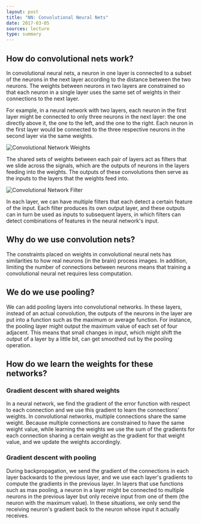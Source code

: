 ```yaml
---
layout: post
title: "NN: Convolutional Neural Nets"
date: 2017-03-05
sources: lecture
type: summary
---
```


## How do convolutional nets work?

In convolutional neural nets, a neuron in one layer is connected to a subset of the neurons in the next layer according to the distance between the two neurons. The weights between neurons in two layers are constrained so that each neuron in a single layer uses the same set of weights in their connections to the next layer.

For example, in a neural network with two layers, each neuron in the first layer might be connected to only three neurons in the next layer: the one directly above it, the one to the left, and the one to the right. Each neuron in the first layer would be connected to the three respective neurons in the second layer via the same weights.

![Convolutional Network Weights](https://swarbrickjones.files.wordpress.com/2015/04/convolution.png "Weights Example")

The shared sets of weights between each pair of layers act as filters that we slide across the signals, which are the outputs of neurons in the layers feeding into the weights. The outputs of these convolutions then serve as the inputs to the layers that the weights feed into.

![Convolutional Network Filter](http://colah.github.io/posts/2014-07-Understanding-Convolutions/img/RiverTrain-ImageConvDiagram.png "Filter Example")

In each layer, we can have multiple filters that each detect a certain feature of the input. Each filter produces its own output layer, and these outputs can in turn be used as inputs to subsequent layers, in which filters can detect combinations of features in the neural network's input.

## Why do we use convolution nets?

The constraints placed on weights in convolutional neural nets has similarities to how real neurons (in the brain) process images. In addition, limiting the number of connections between neurons means that training a convolutional neural net requires less computation.

## We do we use pooling?

We can add pooling layers into convolutional networks. In these layers, instead of an actual convolution, the outputs of the neurons in the layer are put into a function such as the maximum or average function. For instance, the pooling layer might output the maximum value of each set of four adjacent. This means that small changes in input, which might shift the output of a layer by a little bit, can get smoothed out by the pooling operation.

## How do we learn the weights for these networks?

### Gradient descent with shared weights

In a neural network, we find the gradient of the error function with respect to each connection and we use this gradient to learn the connections' weights. In convolutional networks, multiple connections share the same weight. Because multiple connections are constrained to have the same weight value, while learning the weights we use the sum of the gradients for each connection sharing a certain weight as the gradient for that weight value, and we update the weights accordingly.

### Gradient descent with pooling

During backpropagation, we send the gradient of the connections in each layer backwards to the previous layer, and we use each layer's gradients to compute the gradients in the previous layer. In layers that use functions such as max pooling, a neuron in a layer might be connected to multiple neurons in the previous layer but only receive input from one of them (the neuron with the maximum value). In these situations, we only send the receiving neuron's gradient back to the neuron whose input it actually receives.
